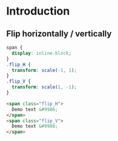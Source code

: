 # Introduction

## Flip horizontally / vertically

<!-- <flip /> -->

```css
span {
  display: inline-block;
}
.flip_H {
  transform: scale(-1, 1);
}
.flip_V {
  transform: scale(1, -1);
}
```

```html
<span class="flip_H">
  Demo text &#9986;
</span>
<span class="flip_V">
  Demo text &#9986;
</span>
```
